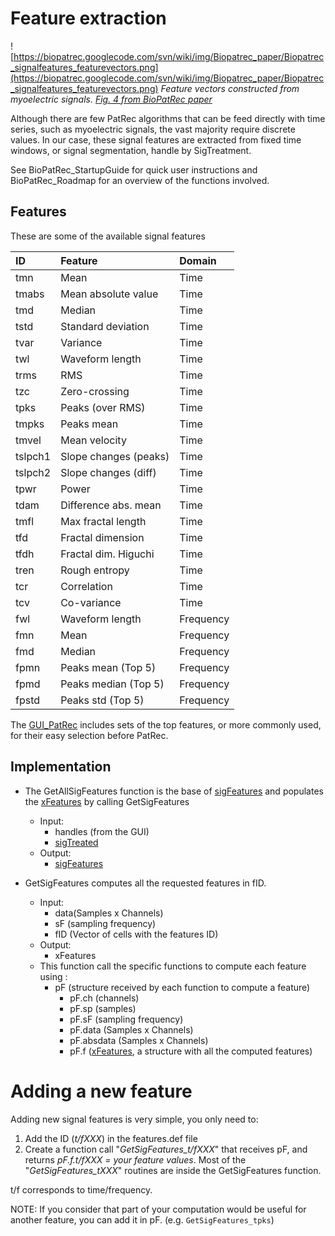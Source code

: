 # Feature extraction #

![https://biopatrec.googlecode.com/svn/wiki/img/Biopatrec_paper/Biopatrec_signalfeatures_featurevectors.png](https://biopatrec.googlecode.com/svn/wiki/img/Biopatrec_paper/Biopatrec_signalfeatures_featurevectors.png)
_Feature vectors constructed from myoelectric signals.  [Fig. 4 from BioPatRec paper](http://www.scfbm.org/content/8/1/11)_

Although there are few PatRec algorithms that can be feed directly with time series, such as myoelectric signals, the vast majority require discrete values. In our case, these signal features are extracted from fixed time windows, or signal segmentation, handle by SigTreatment.

See BioPatRec\_StartupGuide for quick user instructions and BioPatRec\_Roadmap for an overview of the functions involved.

## Features ##

These are some of the available signal features

| **ID**    | **Feature**           | **Domain** |
|:----------|:----------------------|:-----------|
| tmn       | Mean                  | Time       |
| tmabs     | Mean absolute value   | Time       |
| tmd       | Median                | Time       |
| tstd      | Standard deviation    | Time       |
| tvar      | Variance              | Time       |
| twl       | Waveform length       | Time       |
| trms      | RMS                   | Time       |
| tzc       | Zero-crossing         | Time       |
| tpks      | Peaks (over RMS)      | Time       |
| tmpks     | Peaks mean            | Time       |
| tmvel     | Mean  velocity        | Time       |
| tslpch1   | Slope changes (peaks) | Time       |
| tslpch2   | Slope changes (diff)  | Time       |
| tpwr      | Power                 | Time       |
| tdam      | Difference abs. mean  | Time       |
| tmfl      | Max fractal length    | Time       |
| tfd       | Fractal dimension     | Time       |
| tfdh      | Fractal dim. Higuchi  | Time       |
| tren      | Rough entropy         | Time       |
| tcr       | Correlation           | Time       |
| tcv       | Co-variance           | Time       |
| fwl       | Waveform length       | Frequency  |
| fmn       | Mean                  | Frequency  |
| fmd       | Median                | Frequency  |
| fpmn      | Peaks mean (Top 5)    | Frequency  |
| fpmd      | Peaks median (Top 5)  | Frequency  |
| fpstd     | Peaks std (Top 5)     | Frequency  |

The [GUI\_PatRec](GUI_PatRec.md) includes sets of the top features, or more commonly used, for their easy selection before PatRec.

## Implementation ##

  * The GetAllSigFeatures function is the base of [sigFeatures](sigFeatures.md) and populates the [xFeatures](xFeatures.md) by calling GetSigFeatures
    * Input:
      * handles (from the GUI)
      * [sigTreated](sigTreated.md)
    * Output:
      * [sigFeatures](sigFeatures.md)

  * GetSigFeatures computes all the requested features in fID.
    * Input:
      * data(Samples x Channels)
      * sF (sampling frequency)
      * fID (Vector of cells with the features ID)
    * Output:
      * xFeatures
    * This function call the specific functions to compute each feature using :
      * pF (structure received by each function to compute a feature)
        * pF.ch (channels)
        * pF.sp (samples)
        * pF.sF (sampling frequency)
        * pF.data (Samples x Channels)
        * pF.absdata (Samples x Channels)
        * pF.f ([xFeatures](xFeatures.md), a structure with all the computed features)

# Adding a new feature #

Adding new signal features is very simple, you only need to:

  1. Add the ID (_t/fXXX_) in the features.def file
  1. Create a function call "_GetSigFeatures\_t/fXXX_" that receives pF, and returns _pF.f.t/fXXX = your feature values_. Most of the "_GetSigFeatures\_tXXX_" routines are inside the GetSigFeatures function.

t/f corresponds to time/frequency.

NOTE: If you consider that part of your computation would be useful for another feature, you can add it in pF. (e.g. `GetSigFeatures_tpks`)